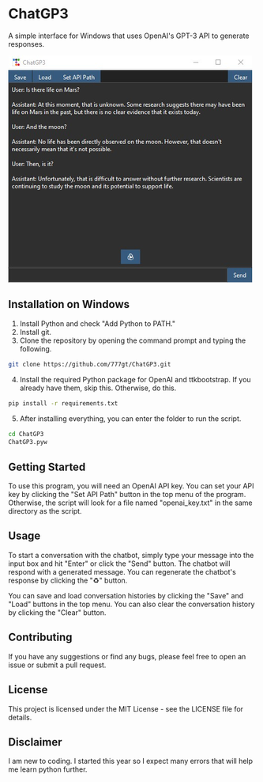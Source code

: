 # ChatGP3

A simple interface for Windows that uses OpenAI's GPT-3 API to generate responses.

![Conversation between User and Assistant](preview.jpg)

## Installation on Windows
1. Install Python and check "Add Python to PATH."
2. Install git.
3. Clone the repository by opening the command prompt and typing the following.
```bash
git clone https://github.com/777gt/ChatGP3.git
```
4. Install the required Python package for OpenAI and ttkbootstrap. If you already have them, skip this. Otherwise, do this.
```bash
pip install -r requirements.txt
```
5. After installing everything, you can enter the folder to run the script.
```bash
cd ChatGP3
ChatGP3.pyw
```

## Getting Started

To use this program, you will need an OpenAI API key. You can set your API key by clicking the "Set API Path" button in the top menu of the program. Otherwise, the script will look for a file named "openai_key.txt" in the same directory as the script.

## Usage

To start a conversation with the chatbot, simply type your message into the input box and hit "Enter" or click the "Send" button. The chatbot will respond with a generated message. You can regenerate the chatbot's response by clicking the "♻️" button.

You can save and load conversation histories by clicking the "Save" and "Load" buttons in the top menu. You can also clear the conversation history by clicking the "Clear" button.

## Contributing

If you have any suggestions or find any bugs, please feel free to open an issue or submit a pull request.

## License
This project is licensed under the MIT License - see the LICENSE file for details.

## Disclaimer

I am new to coding. I started this year so I expect many errors that will help me learn python further.
